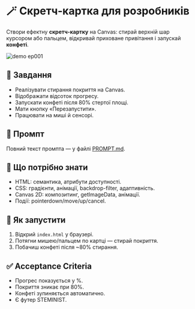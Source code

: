 # 🪄 Скретч‑картка для розробників

Створи ефектну **скретч‑картку** на Canvas: стирай верхній шар курсором або пальцем, відкривай приховане привітання і запускай **конфеті**.

![demo ep001](./ep001.gif)

## 🎯 Завдання
- Реалізувати стирання покриття на Canvas.
- Відображати відсоток прогресу.
- Запускати конфеті після 80% стертої площі.
- Мати кнопку «Перезапустити».
- Працювати на миші й сенсорі.

## 🧾 Промпт
Повний текст промпта — у файлі [PROMPT.md](PROMPT.md).

## 🧠 Що потрібно знати
- HTML: семантика, атрибути доступності.
- CSS: градієнти, анімації, backdrop-filter, адаптивність.
- Canvas 2D: композитинг, getImageData, анімації.
- Події: pointerdown/move/up/cancel.

## 🚀 Як запустити
1. Відкрий `index.html` у браузері.
2. Потягни мишею/пальцем по картці — стирай покриття.
3. Побачиш конфеті після ~80% стирання.

## ✅ Acceptance Criteria
- Прогрес показується у %.
- Покриття зникає при 80%.
- Конфеті зупиняється автоматично.
- Є футер STEMINIST.
